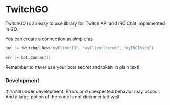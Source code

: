 # TwitchGO

TwitchGO is an easy to use library for Twitch API and IRC Chat implemented in GO.

You can create a connection as simple as

```go
bot := twitchgo.New("myClientID", "myClientSecret", "myIRCToken")

err := bot.Connect()
```

Remember to never use your bots secret and token in plain text!

### Development

It is still under development. Errors and unexpected behavior may occour. And a large potion of the code is not documented well
